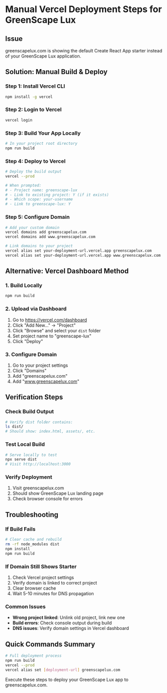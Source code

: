 # Manual Vercel Deployment Steps for GreenScape Lux

## Issue
greenscapelux.com is showing the default Create React App starter instead of your GreenScape Lux application.

## Solution: Manual Build & Deploy

### Step 1: Install Vercel CLI
```bash
npm install -g vercel
```

### Step 2: Login to Vercel
```bash
vercel login
```

### Step 3: Build Your App Locally
```bash
# In your project root directory
npm run build
```

### Step 4: Deploy to Vercel
```bash
# Deploy the build output
vercel --prod

# When prompted:
# - Project name: greenscape-lux
# - Link to existing project: Y (if it exists)
# - Which scope: your-username
# - Link to greenscape-lux: Y
```

### Step 5: Configure Domain
```bash
# Add your custom domain
vercel domains add greenscapelux.com
vercel domains add www.greenscapelux.com

# Link domains to your project
vercel alias set your-deployment-url.vercel.app greenscapelux.com
vercel alias set your-deployment-url.vercel.app www.greenscapelux.com
```

## Alternative: Vercel Dashboard Method

### 1. Build Locally
```bash
npm run build
```

### 2. Upload via Dashboard
1. Go to https://vercel.com/dashboard
2. Click "Add New..." → "Project"
3. Click "Browse" and select your `dist` folder
4. Set project name to "greenscape-lux"
5. Click "Deploy"

### 3. Configure Domain
1. Go to your project settings
2. Click "Domains"
3. Add "greenscapelux.com"
4. Add "www.greenscapelux.com"

## Verification Steps

### Check Build Output
```bash
# Verify dist folder contains:
ls dist/
# Should show: index.html, assets/, etc.
```

### Test Local Build
```bash
# Serve locally to test
npx serve dist
# Visit http://localhost:3000
```

### Verify Deployment
1. Visit greenscapelux.com
2. Should show GreenScape Lux landing page
3. Check browser console for errors

## Troubleshooting

### If Build Fails
```bash
# Clear cache and rebuild
rm -rf node_modules dist
npm install
npm run build
```

### If Domain Still Shows Starter
1. Check Vercel project settings
2. Verify domain is linked to correct project
3. Clear browser cache
4. Wait 5-10 minutes for DNS propagation

### Common Issues
- **Wrong project linked**: Unlink old project, link new one
- **Build errors**: Check console output during build
- **DNS issues**: Verify domain settings in Vercel dashboard

## Quick Commands Summary
```bash
# Full deployment process
npm run build
vercel --prod
vercel alias set [deployment-url] greenscapelux.com
```

Execute these steps to deploy your GreenScape Lux app to greenscapelux.com.